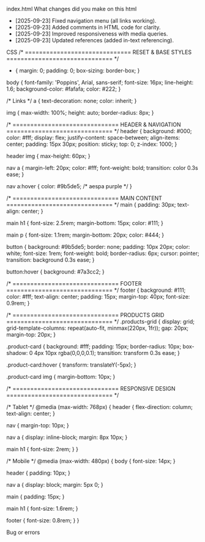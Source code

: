 index.html
What changes did you make on this html
- [2025-09-23] Fixed navigation menu (all links working).
- [2025-09-23] Added comments in HTML code for clarity.
- [2025-09-23] Improved responsiveness with media queries.
- [2025-09-23] Updated references (added in-text referencing).

CSS
/* ==============================
   RESET & BASE STYLES
   ============================== */
* {
  margin: 0;
  padding: 0;
  box-sizing: border-box;
}

body {
  font-family: 'Poppins', Arial, sans-serif;
  font-size: 16px;
  line-height: 1.6;
  background-color: #fafafa;
  color: #222;
}

/* Links */
a {
  text-decoration: none;
  color: inherit;
}

img {
  max-width: 100%;
  height: auto;
  border-radius: 8px;
}

/* ==============================
   HEADER & NAVIGATION
   ============================== */
header {
  background: #000;
  color: #fff;
  display: flex;
  justify-content: space-between;
  align-items: center;
  padding: 15px 30px;
  position: sticky;
  top: 0;
  z-index: 1000;
}

header img {
  max-height: 60px;
}

nav a {
  margin-left: 20px;
  color: #fff;
  font-weight: bold;
  transition: color 0.3s ease;
}

nav a:hover {
  color: #9b5de5; /* aespa purple */
}

/* ==============================
   MAIN CONTENT
   ============================== */
main {
  padding: 30px;
  text-align: center;
}

main h1 {
  font-size: 2.5rem;
  margin-bottom: 15px;
  color: #111;
}

main p {
  font-size: 1.1rem;
  margin-bottom: 20px;
  color: #444;
}

button {
  background: #9b5de5;
  border: none;
  padding: 10px 20px;
  color: white;
  font-size: 1rem;
  font-weight: bold;
  border-radius: 6px;
  cursor: pointer;
  transition: background 0.3s ease;
}

button:hover {
  background: #7a3cc2;
}

/* ==============================
   FOOTER
   ============================== */
footer {
  background: #111;
  color: #fff;
  text-align: center;
  padding: 15px;
  margin-top: 40px;
  font-size: 0.9rem;
}

/* ==============================
   PRODUCTS GRID
   ============================== */
.products-grid {
  display: grid;
  grid-template-columns: repeat(auto-fit, minmax(220px, 1fr));
  gap: 20px;
  margin-top: 20px;
}

.product-card {
  background: #fff;
  padding: 15px;
  border-radius: 10px;
  box-shadow: 0 4px 10px rgba(0,0,0,0.1);
  transition: transform 0.3s ease;
}

.product-card:hover {
  transform: translateY(-5px);
}

.product-card img {
  margin-bottom: 10px;
}

/* ==============================
   RESPONSIVE DESIGN
   ============================== */

/* Tablet */
@media (max-width: 768px) {
  header {
    flex-direction: column;
    text-align: center;
  }
  
  nav {
    margin-top: 10px;
  }
  
  nav a {
    display: inline-block;
    margin: 8px 10px;
  }
  
  main h1 {
    font-size: 2rem;
  }
}

/* Mobile */
@media (max-width: 480px) {
  body {
    font-size: 14px;
  }
  
  header {
    padding: 10px;
  }
  
  nav a {
    display: block;
    margin: 5px 0;
  }
  
  main {
    padding: 15px;
  }
  
  main h1 {
    font-size: 1.6rem;
  }
  
  footer {
    font-size: 0.8rem;
  }
}


Bug or errors
